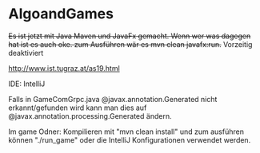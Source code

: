 # AlgoandGames


~~Es ist jetzt mit Java Maven und JavaFx gemacht. Wenn wer was dagegen hat ist es auch oke. zum Ausführen wär es mvn clean javafx:run.~~
Vorzeitig deaktiviert


http://www.ist.tugraz.at/as19.html

IDE: IntelliJ

Falls in GameComGrpc.java @javax.annotation.Generated nicht erkannt/gefunden wird kann man dies auf @javax.annotation.processing.Generated ändern.

Im game Odner: Kompilieren mit "mvn clean install" und zum ausführen können "./run_game" oder die IntelliJ Konfigurationen verwendet werden.

